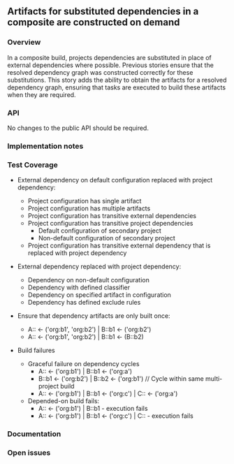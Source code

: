 ## Artifacts for substituted dependencies in a composite are constructed on demand

### Overview

In a composite build, projects dependencies are substituted in place of external dependencies where possible. Previous stories ensure that the resolved dependency graph was constructed correctly for these substitutions. This story adds the ability to obtain the artifacts for a resolved dependency graph, ensuring that tasks are executed to build these artifacts when they are required.

### API

No changes to the public API should be required.

### Implementation notes

### Test Coverage

- External dependency on default configuration replaced with project dependency:
    - Project configuration has single artifact
    - Project configuration has multiple artifacts
    - Project configuration has transitive external dependencies
    - Project configuration has transitive project dependencies
        - Default configuration of secondary project
        - Non-default configuration of secondary project
    - Project configuration has transitive external dependency that is replaced with project dependency
- External dependency replaced with project dependency:
    - Dependency on non-default configuration
    - Dependency with defined classifier
    - Dependency on specified artifact in configuration
    - Dependency has defined exclude rules

- Ensure that dependency artifacts are only built once:
    - A:: <- ('org:b1', 'org:b2') | B::b1 <- ('org:b2')
    - A:: <- ('org:b1', 'org:b2') | B::b1 <- (B::b2)

- Build failures
    - Graceful failure on dependency cycles
        - A:: <- ('org:b1') | B::b1 <- ('org:a')
        - B::b1 <- ('org:b2') | B::b2 <- ('org:b1') // Cycle within same multi-project build
        - A:: <- ('org:b1') | B::b1 <- ('org:c') | C:: <- ('org:a')
    - Depended-on build fails:
        - A:: <- ('org:b1') | B::b1 - execution fails
        - A:: <- ('org:b1') | B::b1 <- ('org:c') | C:: - execution fails

### Documentation

### Open issues

